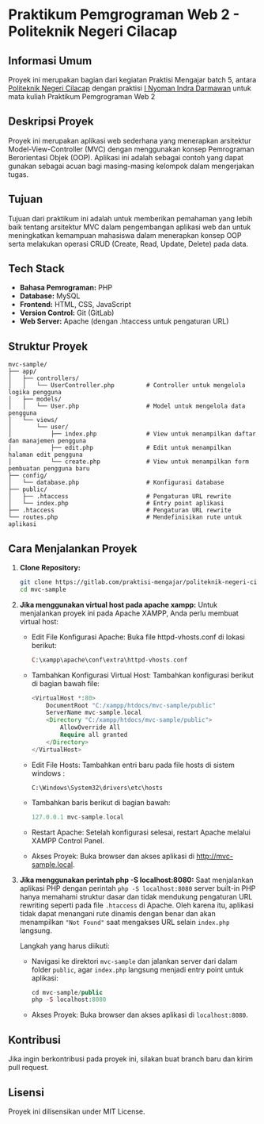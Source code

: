 # Praktikum Pemgrograman Web 2 - Politeknik Negeri Cilacap

## Informasi Umum
Proyek ini merupakan bagian dari kegiatan Praktisi Mengajar batch 5, antara [Politeknik Negeri Cilacap](https://pnc.ac.id/) dengan praktisi [I Nyoman Indra Darmawan](https://nyoman.id) untuk mata kuliah Praktikum Pemgrograman Web 2

## Deskripsi Proyek
Proyek ini merupakan aplikasi web sederhana yang menerapkan arsitektur Model-View-Controller (MVC) dengan menggunakan konsep Pemrograman Berorientasi Objek (OOP). Aplikasi ini adalah sebagai contoh yang dapat gunakan sebagai acuan bagi masing-masing kelompok dalam mengerjakan tugas.

## Tujuan
Tujuan dari praktikum ini adalah untuk memberikan pemahaman yang lebih baik tentang arsitektur MVC dalam pengembangan aplikasi web dan untuk meningkatkan kemampuan mahasiswa dalam menerapkan konsep OOP serta melakukan operasi CRUD (Create, Read, Update, Delete) pada data.

## Tech Stack
- **Bahasa Pemrograman:** PHP
- **Database:** MySQL
- **Frontend:** HTML, CSS, JavaScript
- **Version Control:** Git (GitLab)
- **Web Server:** Apache (dengan .htaccess untuk pengaturan URL)

## Struktur Proyek
```plaintext
mvc-sample/
├── app/
│   ├── controllers/
│   │   └── UserController.php         # Controller untuk mengelola logika pengguna
│   ├── models/
│   │   └── User.php                   # Model untuk mengelola data pengguna
│   └── views/
│       └── user/
│           ├── index.php              # View untuk menampilkan daftar dan manajemen pengguna
│           ├── edit.php               # Edit untuk menampilkan halaman edit pengguna            
│           └── create.php             # View untuk menampilkan form pembuatan pengguna baru
├── config/
│   └── database.php                   # Konfigurasi database
├── public/
│   ├── .htaccess                      # Pengaturan URL rewrite
│   └── index.php                      # Entry point aplikasi
├── .htaccess                          # Pengaturan URL rewrite
└── routes.php                         # Mendefinisikan rute untuk aplikasi
```

## Cara Menjalankan Proyek
1. **Clone Repository:**
   ```bash
   git clone https://gitlab.com/praktisi-mengajar/politeknik-negeri-cilacap/pemrograman-web/mvc-sample.git
   cd mvc-sample
   ```
2. **Jika menggunakan virtual host pada apache xampp:**
   Untuk menjalankan proyek ini pada Apache XAMPP, Anda perlu membuat virtual host:

   - Edit File Konfigurasi Apache: Buka file httpd-vhosts.conf di lokasi berikut:
        ```php 
        C:\xampp\apache\conf\extra\httpd-vhosts.conf 
        ```
   - Tambahkan Konfigurasi Virtual Host: Tambahkan konfigurasi berikut di bagian bawah file:
        ```php 
        <VirtualHost *:80>
            DocumentRoot "C:/xampp/htdocs/mvc-sample/public"
            ServerName mvc-sample.local
            <Directory "C:/xampp/htdocs/mvc-sample/public">
                AllowOverride All
                Require all granted
            </Directory>
        </VirtualHost>
        ```
    - Edit File Hosts: Tambahkan entri baru pada file hosts di sistem windows :
        ```plaintext
        C:\Windows\System32\drivers\etc\hosts
        ```

    - Tambahkan baris berikut di bagian bawah:
        ```php 
        127.0.0.1 mvc-sample.local
        ```

    - Restart Apache: Setelah konfigurasi selesai, restart Apache melalui XAMPP Control Panel.

    - Akses Proyek: Buka browser dan akses aplikasi di http://mvc-sample.local.

3. **Jika menggunakan perintah php -S localhost:8080:**
    Saat menjalankan aplikasi PHP dengan perintah ```php -S localhost:8080```
    server built-in PHP hanya memahami struktur dasar dan tidak mendukung pengaturan URL rewriting seperti pada file ```.htaccess``` di Apache. Oleh karena itu, aplikasi tidak dapat menangani rute dinamis dengan benar dan akan menampilkan ```"Not Found"``` saat mengakses URL selain ```index.php``` langsung.

    Langkah yang harus diikuti:
    - Navigasi ke direktori ```mvc-sample``` dan jalankan server dari dalam folder ```public```, agar ```index.php``` langsung menjadi entry point untuk aplikasi:
        ```php
        cd mvc-sample/public
        php -S localhost:8080
        ```
    - Akses Proyek: Buka browser dan akses aplikasi di ```localhost:8080```.

## Kontribusi
Jika ingin berkontribusi pada proyek ini, silakan buat branch baru dan kirim pull request.

## Lisensi
Proyek ini dilisensikan under MIT License.